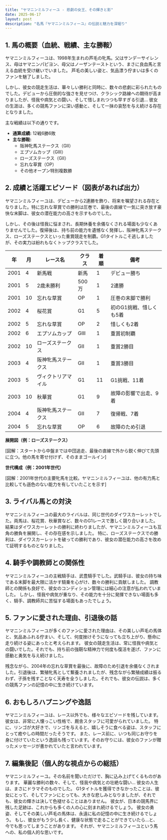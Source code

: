 ```yaml
---
title: "ヤマニンミルフィーユ - 悲劇の女王、その輝きと影"
date: 2025-06-17
layout: post
description: "名馬『ヤマニンミルフィーユ』の伝説と魅力を深堀り"
---
```


## 1. 馬の概要（血統、戦績、主な勝鞍）

ヤマニンミルフィーユは、1998年生まれの芦毛の牝馬。父はサンデーサイレンス、母はヤマニンパピヨン、母父はノーザンテーストという、まさに良血馬と言える血統を受け継いでいました。  芦毛の美しい姿と、気品漂う佇まいは多くのファンを魅了しました。

しかし、彼女の競走生活は、華々しい勝利と同時に、数々の悲劇に彩られたものでした。デビューから圧倒的な強さを見せつけ、クラシック路線への期待が高まりましたが、怪我や病気との闘い、そして惜しまれつつも早すぎる引退…  彼女の生涯は、多くの競馬ファンに深い感動と、そして一抹の哀愁を与え続ける存在となりました。

主な戦績は以下の通りです。

* **通算成績:** 12戦6勝6敗
* **主な勝鞍:**
    * 阪神牝馬ステークス（GII）
    * エプソムカップ（GIII）
    * ローズステークス（GII）
    * 忘れな草賞（OP）
    * その他オープン特別複数勝


## 2. 成績と活躍エピソード（図表があれば出力）

ヤマニンミルフィーユは、デビューから2連勝を飾り、将来を嘱望される存在となりました。特に忘れな草賞での勝利は圧巻で、最後の直線で一気に突き放す豪快な末脚は、彼女の潜在能力の高さを示すものでした。

しかし、その後は怪我に悩まされ、長期休養を余儀なくされる場面も少なくありませんでした。復帰後は、持ち前の能力を遺憾なく発揮し、阪神牝馬ステークス、ローズステークスといった重賞競走を制覇。G1タイトルこそ逃しましたが、その実力は紛れもなくトップクラスでした。


| 年 | 月 | レース名             | クラス | 着順 | 備考                                      |
|---|----|----------------------|-------|-----|-------------------------------------------|
| 2001 | 4 | 新馬戦               | 新馬   | 1   | デビュー勝ち                               |
| 2001 | 5 | 2歳未勝利             | 500万 | 1   | 2連勝                                  |
| 2001 | 10| 忘れな草賞             | OP    | 1   | 圧巻の末脚で勝利                          |
| 2002 | 4 | 桜花賞               | G1    | 5   | 初のG1挑戦、惜しくも5着                   |
| 2002 | 5 | 忘れな草賞             | OP    | 2   | 惜しくも2着                               |
| 2002 | 6 | エプソムカップ           | GIII  | 1   | 重賞初制覇                               |
| 2002 | 10| ローズステークス         | GII   | 1   | 重賞2勝目                               |
| 2003 | 4 | 阪神牝馬ステークス     | GII   | 1   | 重賞3勝目                               |
| 2003 | 5 | ヴィクトリアマイル      | G1    | 11  | G1挑戦、11着                             |
| 2003 | 10| 秋華賞               | G1    | 9   | 故障の影響で出走、9着                     |
| 2004 | 4 | 阪神牝馬ステークス     | GII   | 7   | 復帰戦、7着                               |
| 2004 | 5 | 忘れな草賞             | OP    | 6   | 故障のため引退                             |


**展開図（例：ローズステークス）**

[図解：スタートから中盤までは中団追走、最後の直線で外から鋭く伸びて先頭に立つ。他の馬を寄せ付けず、そのままゴールイン]


**世代構成（例：2001年世代）**

[図解：2001年世代の主要牝馬を比較。ヤマニンミルフィーユは、他の有力馬と比較しても遜色のない能力を有していたことを示す]


## 3. ライバル馬との対決

ヤマニンミルフィーユの最大のライバルは、同じ世代のダイワスカーレットでした。両馬は、桜花賞、秋華賞など、数々のG1レースで激しく競り合いました。結果はダイワスカーレットの勝利に終わりましたが、ヤマニンミルフィーユも互角の勝負を展開し、その存在感を示しました。  特に、ローズステークスでの勝利は、ダイワスカーレットを破っての勝利であり、彼女の潜在能力の高さを改めて証明するものとなりました。


## 4. 騎手や調教師との関係性

ヤマニンミルフィーユの主戦騎手は、武豊騎手でした。武騎手は、彼女の持ち味である末脚を最大限に活かす騎乗を心がけ、数々の勝利に貢献しました。  調教師との関係も良好で、彼女のコンディション管理には細心の注意が払われていました。  しかし、怪我や病気が重なり、その能力を十分に発揮できない場面も多く、騎手、調教師共に苦悩する場面もあったでしょう。


## 5. ファンに愛された理由、引退後の話

ヤマニンミルフィーユが多くのファンに愛された理由は、その美しい芦毛の馬体と、気品あふれる佇まい、そして、何度挫けそうになっても立ち上がり、懸命に走り続ける姿にあったと考えられます。  彼女の競走生活は、常に怪我や病気との闘いでした。それでも、持ち前の強靭な精神力で何度も復活を遂げ、ファンに感動と勇気を与え続けました。

残念ながら、2004年の忘れな草賞を最後に、故障のため引退を余儀なくされました。引退後は、繁殖牝馬として繋養されましたが、残念ながら繁殖成績は振るわず、子孫を残すことなく天寿を全うしました。それでも、彼女の伝説は、多くの競馬ファンの記憶の中に生き続けています。


## 6. おもしろハプニングや逸話

ヤマニンミルフィーユは、レース以外でも、様々なエピソードを残しています。  彼女は、非常に人懐っこい性格で、厩舎スタッフに可愛がられていました。  特に、リンゴが大好きで、リンゴを与えると、嬉しそうに食べる姿は、スタッフにとって癒やしの時間だったそうです。  また、レース前に、いつも同じお守りを身に付けていたという逸話も残っています。そのお守りには、彼女のファンが贈ったメッセージが書かれていたと言われています。


## 7. 編集後記（個人的な視点からの総括）

ヤマニンミルフィーユ。その名前を聞いただけで、胸に込み上げてくるものがあります。  華麗な勝利の数々、そして、怪我や病気との壮絶な闘い…  彼女の人生は、まさにドラマそのものでした。  G1タイトルを獲得できなかったことは、彼女にとって、そしてファンにとっても、大きな悲しみとなりましたが、それでも、彼女の輝きは決して色褪せることはありません。  彼女が、日本の競馬界に残した足跡は、これからも多くの人の心に刻まれ続けるでしょう。  彼女の勇姿、そしてその美しい芦毛の馬体は、永遠に私の記憶の中に生き続けるでしょう。  もし、彼女がもう少し長く、健康な状態で走ることができていたら…と、今でも思ってしまうことがあります。  それが、ヤマニンミルフィーユという馬への、私の個人的な思いです。
